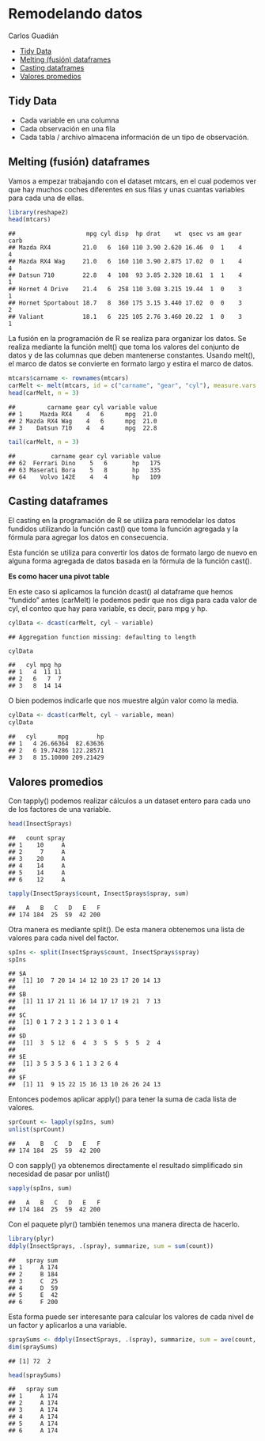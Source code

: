 Remodelando datos
================
Carlos Guadián

-   [Tidy Data](#tidy-data)
-   [Melting (fusión) dataframes](#melting-fusión-dataframes)
-   [Casting dataframes](#casting-dataframes)
-   [Valores promedios](#valores-promedios)

## Tidy Data

-   Cada variable en una columna
-   Cada observación en una fila
-   Cada tabla / archivo almacena información de un tipo de observación.

## Melting (fusión) dataframes

Vamos a empezar trabajando con el dataset mtcars, en el cual podemos ver
que hay muchos coches diferentes en sus filas y unas cuantas variables
para cada una de ellas.

``` r
library(reshape2)
head(mtcars)
```

    ##                    mpg cyl disp  hp drat    wt  qsec vs am gear carb
    ## Mazda RX4         21.0   6  160 110 3.90 2.620 16.46  0  1    4    4
    ## Mazda RX4 Wag     21.0   6  160 110 3.90 2.875 17.02  0  1    4    4
    ## Datsun 710        22.8   4  108  93 3.85 2.320 18.61  1  1    4    1
    ## Hornet 4 Drive    21.4   6  258 110 3.08 3.215 19.44  1  0    3    1
    ## Hornet Sportabout 18.7   8  360 175 3.15 3.440 17.02  0  0    3    2
    ## Valiant           18.1   6  225 105 2.76 3.460 20.22  1  0    3    1

La fusión en la programación de R se realiza para organizar los datos.
Se realiza mediante la función melt() que toma los valores del conjunto
de datos y de las columnas que deben mantenerse constantes. Usando
melt(), el marco de datos se convierte en formato largo y estira el
marco de datos.

``` r
mtcars$carname <- rownames(mtcars)
carMelt <- melt(mtcars, id = c("carname", "gear", "cyl"), measure.vars = c("mpg", "hp"))
head(carMelt, n = 3)
```

    ##         carname gear cyl variable value
    ## 1     Mazda RX4    4   6      mpg  21.0
    ## 2 Mazda RX4 Wag    4   6      mpg  21.0
    ## 3    Datsun 710    4   4      mpg  22.8

``` r
tail(carMelt, n = 3)
```

    ##          carname gear cyl variable value
    ## 62  Ferrari Dino    5   6       hp   175
    ## 63 Maserati Bora    5   8       hp   335
    ## 64    Volvo 142E    4   4       hp   109

## Casting dataframes

El casting en la programación de R se utiliza para remodelar los datos
fundidos utilizando la función cast() que toma la función agregada y la
fórmula para agregar los datos en consecuencia.

Esta función se utiliza para convertir los datos de formato largo de
nuevo en alguna forma agregada de datos basada en la fórmula de la
función cast().

**Es como hacer una pivot table**

En este caso si aplicamos la función dcast() al dataframe que hemos
“fundido” antes (carMelt) le podemos pedir que nos diga para cada valor
de cyl, el conteo que hay para variable, es decir, para mpg y hp.

``` r
cylData <- dcast(carMelt, cyl ~ variable)
```

    ## Aggregation function missing: defaulting to length

``` r
cylData
```

    ##   cyl mpg hp
    ## 1   4  11 11
    ## 2   6   7  7
    ## 3   8  14 14

O bien podemos indicarle que nos muestre algún valor como la media.

``` r
cylData <- dcast(carMelt, cyl ~ variable, mean)
cylData
```

    ##   cyl      mpg        hp
    ## 1   4 26.66364  82.63636
    ## 2   6 19.74286 122.28571
    ## 3   8 15.10000 209.21429

## Valores promedios

Con tapply() podemos realizar cálculos a un dataset entero para cada uno
de los factores de una variable.

``` r
head(InsectSprays)
```

    ##   count spray
    ## 1    10     A
    ## 2     7     A
    ## 3    20     A
    ## 4    14     A
    ## 5    14     A
    ## 6    12     A

``` r
tapply(InsectSprays$count, InsectSprays$spray, sum)
```

    ##   A   B   C   D   E   F 
    ## 174 184  25  59  42 200

Otra manera es mediante split(). De esta manera obtenemos una lista de
valores para cada nivel del factor.

``` r
spIns <- split(InsectSprays$count, InsectSprays$spray)
spIns
```

    ## $A
    ##  [1] 10  7 20 14 14 12 10 23 17 20 14 13
    ## 
    ## $B
    ##  [1] 11 17 21 11 16 14 17 17 19 21  7 13
    ## 
    ## $C
    ##  [1] 0 1 7 2 3 1 2 1 3 0 1 4
    ## 
    ## $D
    ##  [1]  3  5 12  6  4  3  5  5  5  5  2  4
    ## 
    ## $E
    ##  [1] 3 5 3 5 3 6 1 1 3 2 6 4
    ## 
    ## $F
    ##  [1] 11  9 15 22 15 16 13 10 26 26 24 13

Entonces podemos aplicar apply() para tener la suma de cada lista de
valores.

``` r
sprCount <- lapply(spIns, sum)
unlist(sprCount)
```

    ##   A   B   C   D   E   F 
    ## 174 184  25  59  42 200

O con sapply() ya obtenemos directamente el resultado simplificado sin
necesidad de pasar por unlist()

``` r
sapply(spIns, sum)
```

    ##   A   B   C   D   E   F 
    ## 174 184  25  59  42 200

Con el paquete plyr() también tenemos una manera directa de hacerlo.

``` r
library(plyr)
ddply(InsectSprays, .(spray), summarize, sum = sum(count))
```

    ##   spray sum
    ## 1     A 174
    ## 2     B 184
    ## 3     C  25
    ## 4     D  59
    ## 5     E  42
    ## 6     F 200

Esta forma puede ser interesante para calcular los valores de cada nivel
de un factor y aplicarlos a una variable.

``` r
spraySums <- ddply(InsectSprays, .(spray), summarize, sum = ave(count, FUN = sum))
dim(spraySums)
```

    ## [1] 72  2

``` r
head(spraySums)
```

    ##   spray sum
    ## 1     A 174
    ## 2     A 174
    ## 3     A 174
    ## 4     A 174
    ## 5     A 174
    ## 6     A 174
